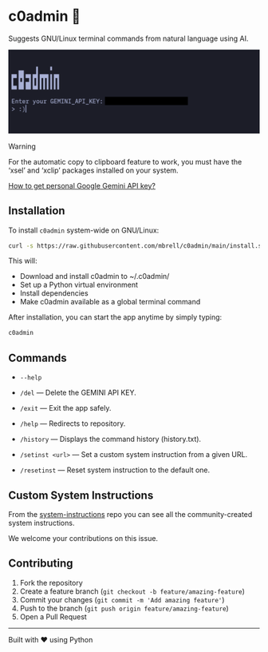 # c0admin 🐧

Suggests GNU/Linux terminal commands from natural language using AI.

![c0admin Banner](c0admin-banner.png)

> [!WARNING]
> For the automatic copy to clipboard feature to work, you must have the ‘xsel’ and ‘xclip’ packages installed on your system.

[How to get personal Google Gemini API key?](https://github.com/mbrell/c0admin/blob/main/how-to-get-gemini-api-key.md)

## Installation

To install `c0admin` system-wide on GNU/Linux:

```bash
curl -s https://raw.githubusercontent.com/mbrell/c0admin/main/install.sh | bash
```
This will:

- Download and install c0admin to ~/.c0admin/
- Set up a Python virtual environment
- Install dependencies
- Make c0admin available as a global terminal command

After installation, you can start the app anytime by simply typing:

```bash
c0admin
```

## Commands

- `--help`

- `/del` — Delete the GEMINI API KEY.
- `/exit` — Exit the app safely.
- `/help` — Redirects to repository.
- `/history` — Displays the command history (history.txt).
- `/setinst <url>` — Set a custom system instruction from a given URL.
- `/resetinst` — Reset system instruction to the default one.

## Custom System Instructions

From the [system-instructions](https://github.com/mbrell/c0admin-system-instructions) repo you can see all the community-created system instructions.

We welcome your contributions on this issue.

## Contributing

1. Fork the repository
2. Create a feature branch (`git checkout -b feature/amazing-feature`)
3. Commit your changes (`git commit -m 'Add amazing feature'`)
4. Push to the branch (`git push origin feature/amazing-feature`)
5. Open a Pull Request

---

Built with ❤️ using Python

